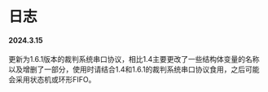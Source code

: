 # 日志

#### 2024.3.15

更新为1.6.1版本的裁判系统串口协议，相比1.4主要更改了一些结构体变量的名称以及增删了一部分，使用时请结合1.4和1.6.1的裁判系统串口协议食用，之后可能会采用状态机或环形FIFO。

